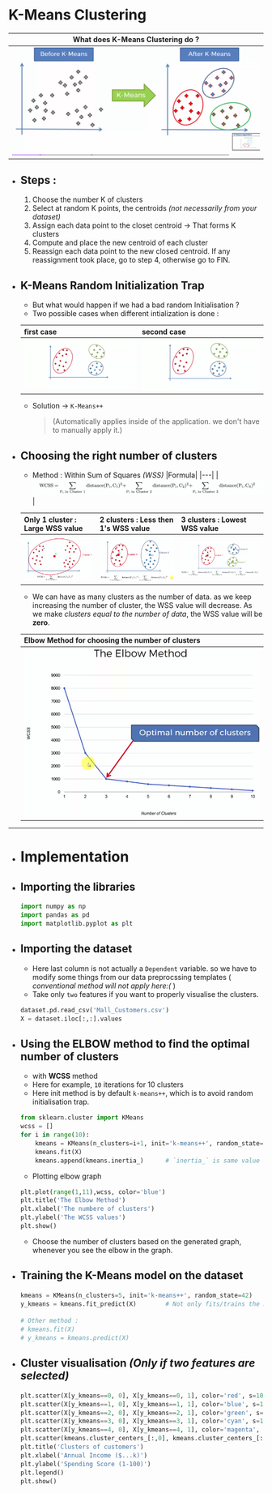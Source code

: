 # K-Means Clustering

|What does K-Means Clustering do ?|
|---|
|![image](./assets/1.png)|

- ## Steps : 
	1. Choose the number K of clusters
	2. Select at random K points, the centroids *(not necessarily from your dataset)*
	3. Assign each data point to the closet centroid -> That forms K clusters
	4. Compute and place the new centroid of each cluster
	5. Reassign each data point to the new closed centroid. If any reassignment took place, go to step 4, otherwise go to FIN.
	
- ## K-Means Random Initialization Trap
	- But what would happen if we had a bad random Initialisation ?
	- Two possible cases when different intialization is done : 
	
	| first case | second case |
	|---|---|
	|![case 1](./assets/2.png)|![case 2](./assets/2.png)|
	- Solution -> `K-Means++` 
		> (Automatically applies inside of the application. we don't have to manually apply it.)
		
- ## Choosing the right number of clusters 
	- Method : Within Sum of Squares *(WSS)*
	|Formula|
	|---|
	|![formula](./assets/4.png)|
	
	| Only 1 cluster : Large WSS value | 2 clusters : Less then 1's WSS value | 3 clusters : Lowest WSS value |
	|---|---|---|
	|![1 cluster](./assets/5.png)|![2 cluster](./assets/6.png)|![3 cluster](./assets/7.png)|
	
	- We can have as many clusters as the number of data. as we keep increasing the number of cluster, the WSS value will decrease. As we make *clusters equal to the number of data*, the WSS value will be **zero**.
	
	| Elbow Method for choosing the number of clusters |
	|---|
	|![Elbow method](./assets/8.png)|
	
---

- # **Implementation**

- ## Importing the libraries
	```py
	import numpy as np
	import pandas as pd
	import matplotlib.pyplot as plt
	```
- ## Importing the dataset
	- Here last column is not actually a `Dependent` variable. so we have to modify some things from our data preprocssing templates (  *conventional method will not apply here:(*  )
	- Take only `two` features if you want to properly visualise the clusters.
	```py
	dataset.pd.read_csv('Mall_Customers.csv')
	X = dataset.iloc[:,:].values
	```

- ## Using the **ELBOW** method to find the optimal number of clusters
	- with **WCSS** method
	- Here for example, `10` iterations for 10 clusters
	- Here init method is by default `k-means++`, which is to avoid random initialisation trap.
	```py
	from sklearn.cluster import KMeans
	wcss = []
	for i in range(10):
		kmeans = KMeans(n_clusters=i+1, init='k-means++', random_state=42) # 42 is a lucky number in math!
		kmeans.fit(X)
		kmeans.append(kmeans.inertia_) 		# `inertia_` is same value as `WCSS`.
	```
	- Plotting elbow graph
	```py
	plt.plot(range(1,11),wcss, color='blue')
	plt.title('The Elbow Method')
	plt.xlabel('The numbere of clusters')
	plt.ylabel('The WCSS values')
	plt.show()
	```
	- Choose the number of clusters based on the generated graph, whenever you see the elbow in the graph.
	
- ## Training the K-Means model on the dataset
	```py
	kmeans = KMeans(n_clusters=5, init='k-means++', random_state=42)
	y_kmeans = kmeans.fit_predict(X)		# Not only fits/trains the model, it also predict and returns the dependent variable.
	
	# Other method : 
	# kmeans.fit(X) 
	# y_kmeans = kmeans.predict(X) 
	```
	
- ## Cluster visualisation *(Only if two features are selected)*
	```py
	plt.scatter(X[y_kmeans==0, 0], X[y_kmeans==0, 1], color='red', s=100, label='Cluster 1')    # `s` means size of the point
	plt.scatter(X[y_kmeans==1, 0], X[y_kmeans==1, 1], color='blue', s=100, label='Cluster 2')
	plt.scatter(X[y_kmeans==2, 0], X[y_kmeans==2, 1], color='green', s=100, label='Cluster 3')
	plt.scatter(X[y_kmeans==3, 0], X[y_kmeans==3, 1], color='cyan', s=100, label='Cluster 4')
	plt.scatter(X[y_kmeans==4, 0], X[y_kmeans==4, 1], color='magenta', s=100, label='Cluster 5')
	plt.scatter(kmeans.cluster_centers_[:,0], kmeans.cluster_centers_[:,1], color='black', s=300, label='Centroid')
	plt.title('Clusters of customers')
	plt.xlabel('Annual Income ($...k)')
	plt.ylabel('Spending Score (1-100)')
	plt.legend()
	plt.show()
	```